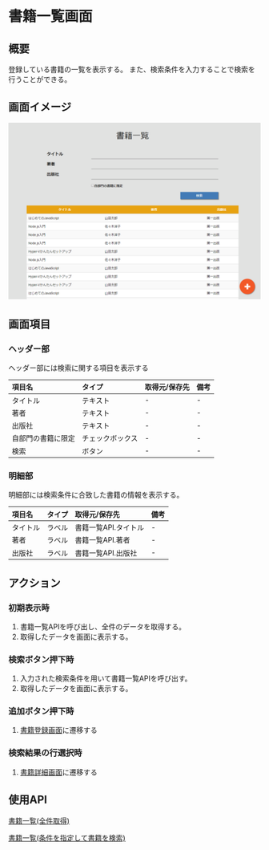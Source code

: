 # 書籍一覧画面

## 概要

登録している書籍の一覧を表示する。
また、検索条件を入力することで検索を行うことができる。

## 画面イメージ

![一覧画面](images/screen/list.png)

## 画面項目

### ヘッダー部

ヘッダー部には検索に関する項目を表示する

| 項目名             | タイプ           | 取得元/保存先 | 備考 |
| :----------------- | :--------------- | :------------ | :--- |
| タイトル           | テキスト         | -             | -    |
| 著者               | テキスト         | -             | -    |
| 出版社             | テキスト         | -             | -    |
| 自部門の書籍に限定 | チェックボックス | -             | -    |
| 検索               | ボタン           | -             | -    |

### 明細部

明細部には検索条件に合致した書籍の情報を表示する。

| 項目名   | タイプ | 取得元/保存先        | 備考 |
| :------- | :----- | :------------------- | :--- |
| タイトル | ラベル | 書籍一覧API.タイトル | -    |
| 著者     | ラベル | 書籍一覧API.著者     | -    |
| 出版社   | ラベル | 書籍一覧API.出版社   | -    |

## アクション

### 初期表示時

1. 書籍一覧APIを呼び出し、全件のデータを取得する。
2. 取得したデータを画面に表示する。

### 検索ボタン押下時

1. 入力された検索条件を用いて書籍一覧APIを呼び出す。
2. 取得したデータを画面に表示する。

### 追加ボタン押下時

1. [書籍登録画面](register.md)に遷移する

### 検索結果の行選択時

1. [書籍詳細画面](detail.md)に遷移する

## 使用API

[書籍一覧(全件取得)](https://bookmanagementapi.docs.apiary.io/#reference/0/1/0)

[書籍一覧(条件を指定して書籍を検索)](https://bookmanagementapi.docs.apiary.io/#reference/0/1/1)